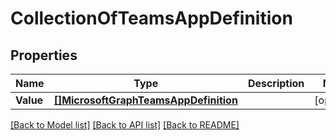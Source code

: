 # CollectionOfTeamsAppDefinition

## Properties

Name | Type | Description | Notes
------------ | ------------- | ------------- | -------------
**Value** | [**[]MicrosoftGraphTeamsAppDefinition**](microsoft.graph.teamsAppDefinition.md) |  | [optional] 

[[Back to Model list]](../README.md#documentation-for-models) [[Back to API list]](../README.md#documentation-for-api-endpoints) [[Back to README]](../README.md)


